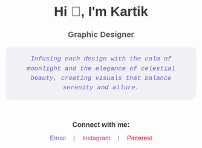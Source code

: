 <div style="max-width: 700px; margin: 50px auto; text-align: center; font-family: Arial, sans-serif;">

  <h1 style="color: #333; font-size: 2.5em; margin-bottom: 10px;">
    Hi 👋, I'm Kartik
  </h1>

  <h3 style="color: #555; font-size: 1.5em; margin-bottom: 20px;">
    Graphic Designer
  </h3>

  <div style="display: inline-block; background: #f0f0f5; padding: 20px 30px; border-radius: 15px; margin-bottom: 30px;">
    <p style="margin: 0; font-family: 'Courier New', monospace; font-style: italic; 
              color: #6a5acd; font-size: 1.2em; line-height: 1.5em;">
      Infusing each design with the calm of moonlight and the elegance of celestial beauty, creating visuals that balance serenity and allure.
    </p>
  </div>

  <h3 style="color: #333; font-size: 1.3em; margin-bottom: 15px;">
    Connect with me:
  </h3>

  <p style="margin: 0; font-size: 1.2em; color: #6a5acd;">
    <a href="mailto:kartikmongaworkonly@gmail.com" style="margin: 0 15px; text-decoration: none; color: #6a5acd;">Email</a> |
    <a href="https://www.instagram.com/" target="_blank" rel="noreferrer" style="margin: 0 15px; text-decoration: none; color: #C13584;">Instagram</a> |
    <a href="https://in.pinterest.com/KartikDesign12/" target="_blank" rel="noreferrer" style="margin: 0 15px; text-decoration: none; color: #E60023;">Pinterest</a>
  </p>

</div>
